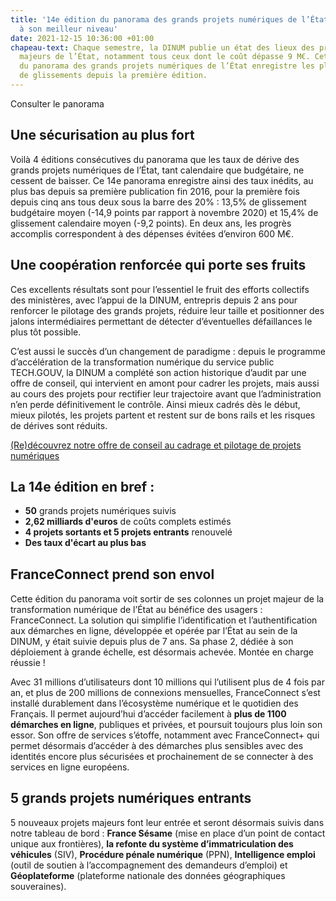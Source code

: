 ```yaml
---
title: '14e édition du panorama des grands projets numériques de l’État : la sécurisation
  à son meilleur niveau'
date: 2021-12-15 10:36:00 +01:00
chapeau-text: Chaque semestre, la DINUM publie un état des lieux des projets informatiques
  majeurs de l’État, notamment tous ceux dont le coût dépasse 9 M€. Cette 14e édition
  du panorama des grands projets numériques de l’État enregistre les plus bas taux
  de glissements depuis la première édition.
---
```


Consulter le panorama

## Une sécurisation au plus fort 
Voilà 4 éditions consécutives du panorama que les taux de dérive des grands projets numériques de l’État, tant calendaire que budgétaire, ne cessent de baisser. Ce 14e panorama enregistre ainsi des taux inédits, au plus bas depuis sa première publication fin 2016, pour la première fois depuis cinq ans tous deux sous la barre des 20% : 13,5% de glissement budgétaire moyen (-14,9 points par rapport à novembre 2020) et 15,4% de glissement calendaire moyen (-9,2 points). En deux ans, les progrès accomplis correspondent à des dépenses évitées d’environ 600 M€.

## Une coopération renforcée qui porte ses fruits 
Ces excellents résultats sont pour l’essentiel le fruit des efforts collectifs des ministères, avec l’appui de la DINUM, entrepris depuis 2 ans pour renforcer le pilotage des grands projets, réduire leur taille et positionner des jalons intermédiaires permettant de détecter d’éventuelles défaillances le plus tôt possible.

C’est aussi le succès d’un changement de paradigme : depuis le programme d’accélération de la transformation numérique du service public TECH.GOUV, la DINUM a complété son action historique d’audit par une offre de conseil, qui intervient en amont pour cadrer les projets, mais aussi au cours des projets pour rectifier leur trajectoire avant que l’administration n’en perde définitivement le contrôle. Ainsi mieux cadrés dès le début, mieux pilotés, les projets partent et restent sur de bons rails et les risques de dérives sont réduits.

[(Re)découvrez notre offre de conseil au cadrage et pilotage de projets numériques](https://www.numerique.gouv.fr/services/conseil-accompagnement-cadrage-et-pilotage-de-projets-numeriques/)

<div class="noir encadre" style="margin-bottom:30px;"><h2 class="h3">La 14e édition en bref :</h2>
<p><ul><li><b>50</b> grands projets numériques suivis</li>
<li><b>2,62 milliards d'euros</b> de coûts complets estimés</li>
<li><b>4 projets sortants et 5 projets entrants</b> renouvelé</li>
<li><b>Des taux d'écart au plus bas</b></li></ul></p></div>

## FranceConnect prend son envol
Cette édition du panorama voit sortir de ses colonnes un projet majeur de la transformation numérique de l’État au bénéfice des usagers : FranceConnect. La solution qui simplifie l’identification et l’authentification aux démarches en ligne, développée et opérée par l’État au sein de la DINUM, y était suivie depuis plus de 7 ans. Sa phase 2, dédiée à son déploiement à grande échelle, est désormais achevée. Montée en charge réussie ! 

Avec 31 millions d’utilisateurs dont 10 millions qui l’utilisent plus de 4 fois par an, et plus de 200 millions de connexions mensuelles, FranceConnect s’est installé durablement dans l’écosystème numérique et le quotidien des Français. Il permet aujourd’hui d’accéder facilement à **plus de 1100 démarches en ligne**, publiques et privées, et poursuit toujours plus loin son essor. Son offre de services s’étoffe, notamment avec FranceConnect+ qui permet désormais d’accéder à des démarches plus sensibles avec des identités encore plus sécurisées et prochainement de se connecter à des services en ligne européens. 



## 5 grands projets numériques entrants
5 nouveaux projets majeurs font leur entrée et seront désormais suivis dans notre tableau de bord : **France Sésame** (mise en place d’un point de contact unique aux frontières), **la refonte du système d’immatriculation des véhicules** (SIV), **Procédure pénale numérique** (PPN), **Intelligence emploi** (outil de soutien à l’accompagnement des demandeurs d’emploi) et **Géoplateforme** (plateforme nationale des données géographiques souveraines).

